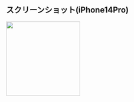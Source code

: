 ## スクリーンショット(iPhone14Pro)


<image src='./images/Simulator Screenshot - iPhone 14 Pro - 2023-05-09 at 17.58.02.png' width='200' hight='200'></image>
